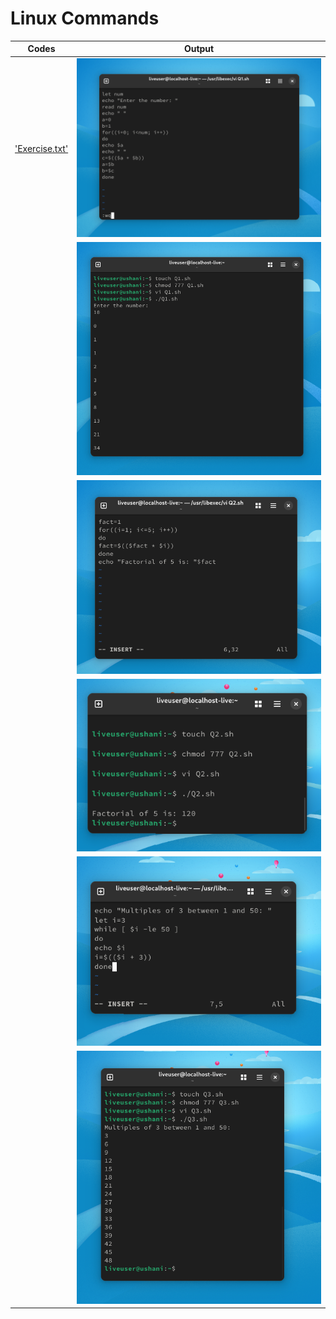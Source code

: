 # Linux Commands

  | Codes | Output |
  |-------|--------|
  |['Exercise.txt'](./Codes/Exercise.txt)|![1_1.png](./Outputs/1_1.png)|
  | |![1_2.png](./Outputs/1_2.png)|
  | |![2_1.png](./Outputs/2_1.png)|
  | |![2_2.png](./Outputs/2_2.png)|
  | |![3_1.png](./Outputs/3_1.png)|
  | |![3_2.png](./Outputs/3_2.png)|

